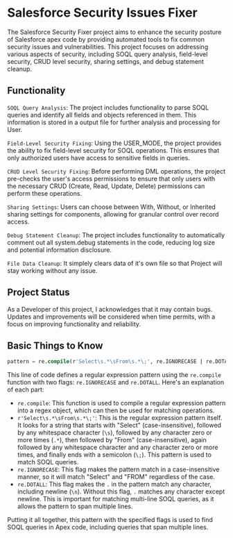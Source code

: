 # Salesforce Security Issues Fixer

The Salesforce Security Fixer project aims to enhance the security posture of Salesforce apex code by providing automated tools to fix common security issues and vulnerabilities. This project focuses on addressing various aspects of security, including SOQL query analysis, field-level security, CRUD level security, sharing settings, and debug statement cleanup.

## Functionality

`SOQL Query Analysis`: The project includes functionality to parse SOQL queries and identify all fields and objects referenced in them. This information is stored in a output file for further analysis and processing for User.

`Field-Level Security Fixing`: Using the USER_MODE, the project provides the ability to fix field-level security for SOQL operations. This ensures that only authorized users have access to sensitive fields in queries.

`CRUD Level Security Fixing`: Before performing DML operations, the project pre-checks the user's access permissions to ensure that only users with the necessary CRUD (Create, Read, Update, Delete) permissions can perform these operations.

`Sharing Settings`: Users can choose between With, Without, or Inherited sharing settings for components, allowing for granular control over record access.

`Debug Statement Cleanup`: The project includes functionality to automatically comment out all system.debug statements in the code, reducing log size and potential information disclosure.

`File Data Cleanup`: It simplely clears data of it's own file so that Project will stay working without any issue.

## Project Status

As a Developer of this project, I acknowledges that it may contain bugs. Updates and improvements will be considered when time permits, with a focus on improving functionality and reliability.

<!-- ## Functionality

1. Finding all Fields & Objects of SOQL Query & stored it in file.
2. Fixing Field Level Security of SOQL Operations by using USER_MODE.
3. Fixing CRUD Level Security of DML Operations by pre checking access.
4. Giving `With`/`Without`/`Inherited` Sharing to component as per User Choice.
5. Commenting all the system.debugs lines.
6. Clearning the Files/Cache data. -->

## Basic Things to Know

```sql
pattern = re.compile(r'Select\s.*\sFrom\s.*\;', re.IGNORECASE | re.DOTALL)
```

This line of code defines a regular expression pattern using the `re.compile` function with two flags: `re.IGNORECASE` and `re.DOTALL`. Here's an explanation of each part:

- `re.compile`: This function is used to compile a regular expression pattern into a regex object, which can then be used for matching operations.
- `r'Select\s.*\sFrom\s.*\;'`: This is the regular expression pattern itself. It looks for a string that starts with "Select" (case-insensitive), followed by any whitespace character (`\s`), followed by any character zero or more times (`.*`), then followed by "From" (case-insensitive), again followed by any whitespace character and any character zero or more times, and finally ends with a semicolon (`\;`). This pattern is used to match SOQL queries.
- `re.IGNORECASE`: This flag makes the pattern match in a case-insensitive manner, so it will match "Select" and "FROM" regardless of the case.
- `re.DOTALL`: This flag makes the `.` in the pattern match any character, including newline (`\n`). Without this flag, `.` matches any character except newline. This is important for matching multi-line SOQL queries, as it allows the pattern to span multiple lines.

Putting it all together, this pattern with the specified flags is used to find SOQL queries in Apex code, including queries that span multiple lines.
